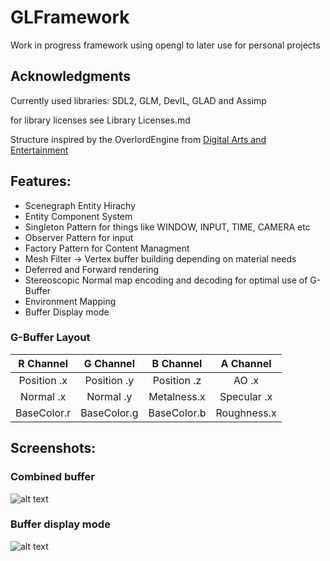 # GLFramework

Work in progress framework using opengl to later use for personal projects

## Acknowledgments
Currently used libraries: SDL2, GLM, DevIL, GLAD and Assimp

for library licenses see Library Licenses.md

Structure inspired by the OverlordEngine from [Digital Arts and Entertainment](http://www.digitalartsandentertainment.be/)

## Features:
* Scenegraph Entity Hirachy 
* Entity Component System 
* Singleton Pattern for things like WINDOW, INPUT, TIME, CAMERA etc 
* Observer Pattern for input 
* Factory Pattern for Content Managment 
* Mesh Filter -> Vertex buffer building depending on material needs
* Deferred and Forward rendering
* Stereoscopic Normal map encoding and decoding for optimal use of G-Buffer
* Environment Mapping
* Buffer Display mode

### G-Buffer Layout
| R Channel   | G Channel   | B Channel   | A Channel   | 
|:-----------:|:-----------:|:-----------:|:-----------:| 
| Position .x | Position .y | Position .z | AO       .x |   
| Normal   .x | Normal   .y | Metalness.x | Specular .x |   
| BaseColor.r | BaseColor.g | BaseColor.b | Roughness.x |  

## Screenshots:
### Combined buffer
![alt text](https://github.com/Illation/GLFramework/blob/master/Screenshots/Combined.JPG "")

### Buffer display mode
![alt text](https://github.com/Illation/GLFramework/blob/master/Screenshots/Buffers.JPG "")
